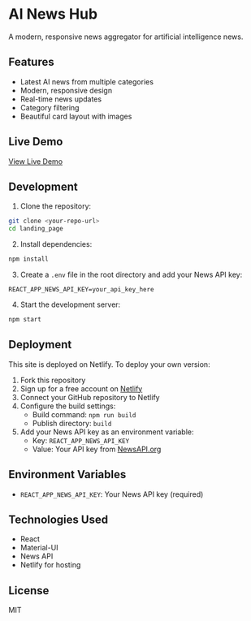 # AI News Hub

A modern, responsive news aggregator for artificial intelligence news.

## Features

- Latest AI news from multiple categories
- Modern, responsive design
- Real-time news updates
- Category filtering
- Beautiful card layout with images

## Live Demo

[View Live Demo](your-netlify-url-here)

## Development

1. Clone the repository:
```bash
git clone <your-repo-url>
cd landing_page
```

2. Install dependencies:
```bash
npm install
```

3. Create a `.env` file in the root directory and add your News API key:
```
REACT_APP_NEWS_API_KEY=your_api_key_here
```

4. Start the development server:
```bash
npm start
```

## Deployment

This site is deployed on Netlify. To deploy your own version:

1. Fork this repository
2. Sign up for a free account on [Netlify](https://www.netlify.com/)
3. Connect your GitHub repository to Netlify
4. Configure the build settings:
   - Build command: `npm run build`
   - Publish directory: `build`
5. Add your News API key as an environment variable:
   - Key: `REACT_APP_NEWS_API_KEY`
   - Value: Your API key from [NewsAPI.org](https://newsapi.org/)

## Environment Variables

- `REACT_APP_NEWS_API_KEY`: Your News API key (required)

## Technologies Used

- React
- Material-UI
- News API
- Netlify for hosting

## License

MIT
